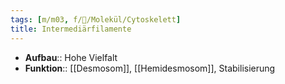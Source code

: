 ```yaml
---
tags: [m/m03, f/🧪/Molekül/Cytoskelett]
title: Intermediärfilamente
---
```

- **Aufbau**:: Hohe Vielfalt
- **Funktion**:: [[Desmosom]], [[Hemidesmosom]], Stabilisierung